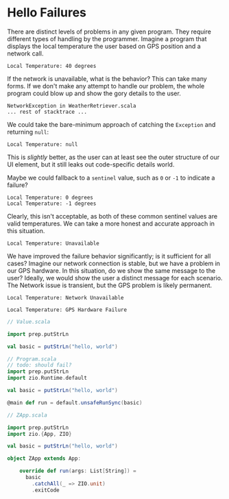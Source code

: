 # Hello Failures

There are distinct levels of problems in any given program. They require different types of handling by the programmer. Imagine a program that displays the local temperature the user based on GPS position and a network call.

```text
Local Temperature: 40 degrees
```

If the network is unavailable, what is the behavior? This can take many forms. If we don't make any attempt to handle our problem, the whole program could blow up and show the gory details to the user.

```text
NetworkException in WeatherRetriever.scala
... rest of stacktrace ...
```

We could take the bare-minimum approach of catching the `Exception` and returning `null`:

```text
Local Temperature: null
```

This is *slightly* better, as the user can at least see the outer structure of our UI element, but it still leaks out code-specific details world.

Maybe we could fallback to a `sentinel` value, such as `0` or `-1` to indicate a failure?

```text
Local Temperature: 0 degrees
Local Temperature: -1 degrees
```

Clearly, this isn't acceptable, as both of these common sentinel values are valid temperatures. We can take a more honest and accurate approach in this situation.

```text
Local Temperature: Unavailable
```

We have improved the failure behavior significantly; is it sufficient for all cases? Imagine our network connection is stable, but we have a problem in our GPS hardware. In this situation, do we show the same message to the user? Ideally, we would show the user a distinct message for each scenario. The Network issue is transient, but the GPS problem is likely permanent.

```text
Local Temperature: Network Unavailable
```

```text
Local Temperature: GPS Hardware Failure
```

```scala
// Value.scala

import prep.putStrLn

val basic = putStrLn("hello, world")

```

```scala
// Program.scala
// todo: should fail?
import prep.putStrLn
import zio.Runtime.default

val basic = putStrLn("hello, world")

@main def run = default.unsafeRunSync(basic)
```

```scala
// ZApp.scala

import prep.putStrLn
import zio.{App, ZIO}

val basic = putStrLn("hello, world")

object ZApp extends App:

    override def run(args: List[String]) =
      basic
        .catchAll(_ => ZIO.unit)
        .exitCode

```